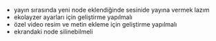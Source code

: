 - yayın sırasında yeni node eklendiğinde sesinide yayına vermek lazım
- ekolayzer ayarları için geliştirme yapılmalı
- özel video resim ve metin ekleme için geliştirme yapılmalı
- ekrandaki node silinebilmeli
